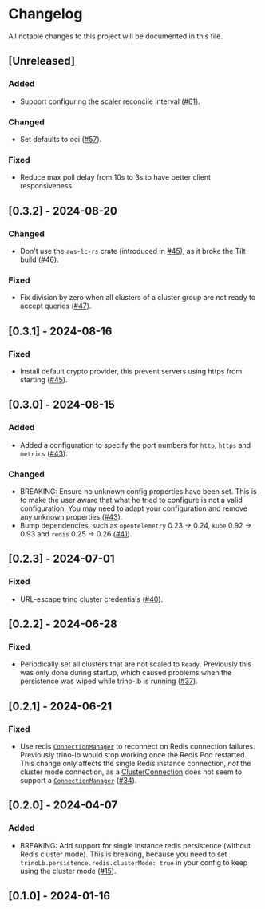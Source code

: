 # Changelog

All notable changes to this project will be documented in this file.

## [Unreleased]

### Added

- Support configuring the scaler reconcile interval ([#61]).

### Changed

- Set defaults to oci ([#57]).

### Fixed

- Reduce max poll delay from 10s to 3s to have better client responsiveness

[#57]: https://github.com/stackabletech/trino-lb/pull/57
[#61]: https://github.com/stackabletech/trino-lb/pull/61

## [0.3.2] - 2024-08-20

### Changed

- Don't use the `aws-lc-rs` crate (introduced in [#45]), as it broke the Tilt build ([#46]).

### Fixed

- Fix division by zero when all clusters of a cluster group are not ready to accept queries ([#47]).

[#46]: https://github.com/stackabletech/trino-lb/pull/46
[#47]: https://github.com/stackabletech/trino-lb/pull/47

## [0.3.1] - 2024-08-16

### Fixed

- Install default crypto provider, this prevent servers using https from starting ([#45]).

[#45]: https://github.com/stackabletech/trino-lb/pull/45

## [0.3.0] - 2024-08-15

### Added

- Added a configuration to specify the port numbers for `http`, `https` and `metrics` ([#43]).

### Changed

- BREAKING: Ensure no unknown config properties have been set. This is to make the user aware that what he tried to configure is not a valid configuration. You may need to adapt your configuration and remove any unknown properties ([#43]).
- Bump dependencies, such as `opentelemetry` 0.23 -> 0.24, `kube` 0.92 -> 0.93 and `redis` 0.25 -> 0.26 ([#41]).

[#41]: https://github.com/stackabletech/trino-lb/pull/41
[#43]: https://github.com/stackabletech/trino-lb/pull/43

## [0.2.3] - 2024-07-01

### Fixed

- URL-escape trino cluster credentials ([#40]).

[#40]: https://github.com/stackabletech/trino-lb/pull/40

## [0.2.2] - 2024-06-28

### Fixed

- Periodically set all clusters that are not scaled to `Ready`. Previously this was only done during startup, which
  caused problems when the persistence was wiped while trino-lb is running ([#37]).

[#37]: https://github.com/stackabletech/trino-lb/pull/37

## [0.2.1] - 2024-06-21

### Fixed

- Use redis [`ConnectionManager`](https://docs.rs/redis/latest/redis/aio/struct.ConnectionManager.html) to reconnect on
  Redis connection failures. Previously trino-lb would stop working once the Redis Pod restarted. This change only
  affects the single Redis instance connection, *not* the cluster mode connection, as a
  [ClusterConnection](https://docs.rs/redis/latest/redis/cluster/struct.ClusterConnection.html) does not seem to support
  a [`ConnectionManager`](https://docs.rs/redis/latest/redis/aio/struct.ConnectionManager.html) ([#34]).

[#34]: https://github.com/stackabletech/trino-lb/pull/34

## [0.2.0] - 2024-04-07

### Added

- BREAKING: Add support for single instance redis persistence (without Redis cluster mode).
  This is breaking, because you need to set `trinoLb.persistence.redis.clusterMode: true` in your config to keep using
  the cluster mode ([#15]).

[#15]: https://github.com/stackabletech/trino-lb/pull/15

## [0.1.0] - 2024-01-16
